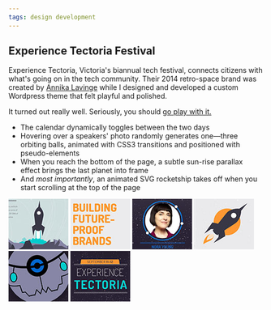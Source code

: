 ```yaml
---
tags: design development
---
```


<article>
<h1>Experience Tectoria Festival</h1>
<section>

<p>Experience Tectoria, Victoria's biannual tech festival, connects citizens with what's going on in the tech community. Their 2014 retro-space brand was created by <a href="https://www.behance.net/fusioncreative" target="_blank">Annika Lavinge</a> while I designed and developed a custom Wordpress theme that felt playful and polished.</p>
<p>It turned out really well. Seriously, you should <a href="http://www.experiencetectoria.ca" target="_blank">go play with it.</a></p>
<ul>
	<li>The calendar dynamically toggles between the two days</li>
	<li>Hovering over a speakers' photo randomly generates one&mdash;three orbiting balls, animated with CSS3 transitions and positioned with pseudo-elements</li>
	<li>When you reach the bottom of the page, a subtle sun-rise parallax effect brings the last planet into frame</li>
	<li>And <em>most importantly</em>, an animated SVG rocketship takes off when you start scrolling at the top of the page</li>
</ul>
</section>
<aside>
	<div class="left">
		<a href="images/experience-tectoria-1.jpg" class="luminous" title="The animated SVG rocketship on experiencetectoria.ca" rel="ET"><img src="images/experience-tectoria-1-thumb.jpg" width="118" height="100"></a>
		<a href="images/experience-tectoria-2.jpg" class="luminous" title="Friday's schedule on experiencetectoria.ca" rel="ET"><img src="images/experience-tectoria-2-thumb.jpg" width="118" height="100"></a>
		<a href="images/experience-tectoria-3.jpg" class="luminous" title="Little moons orbiting the speakers" rel="ET"><img src="images/experience-tectoria-3-thumb.jpg" width="118" height="100"></a>
		<a href="images/experience-tectoria-4.jpg" class="luminous" title="Festival passes on experiencetectoria.ca" rel="ET"><img src="images/experience-tectoria-4-thumb.jpg" width="118" height="100"></a>
		<a href="images/experience-tectoria-5.jpg" class="luminous" title="That's no moon" rel="ET"><img src="images/experience-tectoria-5-thumb.jpg" width="118" height="100"></a>
		<a href="images/experience-tectoria-6.jpg" class="luminous" title="One last effect at experiencetectoria.ca" rel="ET"><img src="images/experience-tectoria-6-thumb.jpg" width="118" height="100"></a>
	</div>
</aside>
</article>

